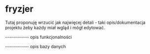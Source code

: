 # fryzjer

Tutaj proponuję wrzucić jak najwięcej detali - taki opis/dokumentacja projektu żeby każdy miał wgląd i mógł edytować.

------------ opis funkcjonalności

------------ opis bazy danych
